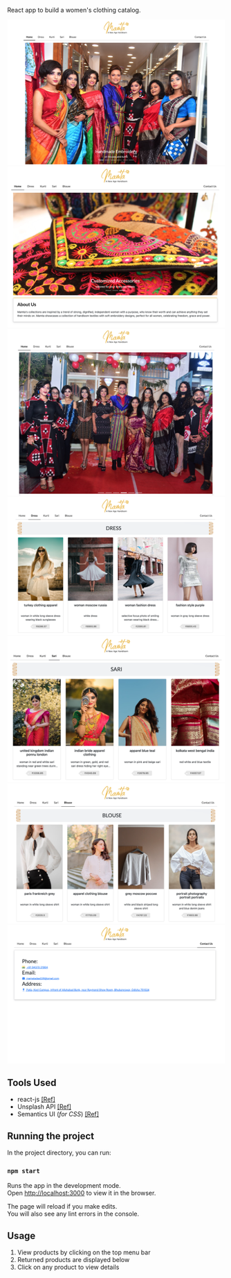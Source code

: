 React app to build a women's clothing catalog.

![home-screen-1](src/images/screenshots/home-screen-1.png)
![home-screen-2](src/images/screenshots/home-screen-2.png)
![home-screen-3](src/images/screenshots/home-screen-3.png)
![dress](src/images/screenshots/dress.png)
![sari](src/images/screenshots/sari.png)
![blouse](src/images/screenshots/blouse.png)
![contact-us](src/images/screenshots/contact-us.png)

## Tools Used

- react-js [[Ref]](https://reactjs.org/docs/getting-started.html)
- Unsplash API [[Ref]](https://unsplash.com/documentation#getting-started)
- Semantics UI (_for CSS_) [[Ref]](https://semantic-ui.com/introduction/getting-started.html)

## Running the project

In the project directory, you can run:

### `npm start`

Runs the app in the development mode.<br />
Open [http://localhost:3000](http://localhost:3000) to view it in the browser.

The page will reload if you make edits.<br />
You will also see any lint errors in the console.

## Usage

1. View products by clicking on the top menu bar
2. Returned products are displayed below
3. Click on any product to view details
